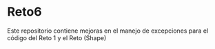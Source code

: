 # Reto6
Este repositorio contiene mejoras en el manejo de excepciones para el código del Reto 1 y el Reto (Shape)
